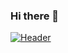 ### Hi there 👋
[![Header](https://raw.githubusercontent.com/suvicigor/<OWNER>/<OWNER>/https://www.talkwalker.com/images/2020/blog-headers/image-analysis.png "Website")](https://www.talkwalker.com/images/2020/blog-headers/image-analysis.png)



<!--
**suvicigor/suvicigor** is a ✨ _special_ ✨ repository because its `README.md` (this file) appears on your GitHub profile.

Here are some ideas to get you started:

- 🔭 I’m currently working on ...
- 🌱 I’m currently learning ...
- 👯 I’m looking to collaborate on ...
- 🤔 I’m looking for help with ...
- 💬 Ask me about ...
- 📫 How to reach me: ...
- 😄 Pronouns: ...
- ⚡ Fun fact: ...
-->
